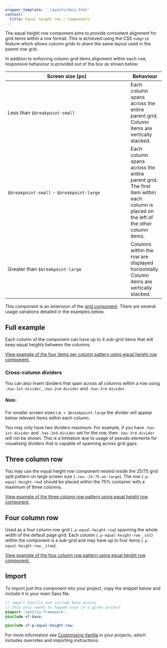 ```yaml
---
wrapper_template: '_layouts/docs.html'
context:
  title: Equal height row | Components
---
```


The equal height row component aims to provide consistent alignment for grid items within a row format. This is achieved using the CSS `subgrid` feature which allows column grids to share the same layout used in the parent row grid.

In addition to enforcing column grid items alignment within each row, responsive behaviour is provided out of the box as shown below:

<table>
  <thead>
    <tr>
      <th style="width: 50ch">Screen size (px)</th>
      <th>Behaviour</th>
    </tr>
  </thead>
  <tbody>
    <tr>
      <td>Less than <code>$breakpoint-small</code></td>
      <td>Each column spans across the entire parent grid. Column items are vertically stacked.</td>
    </tr>
    <tr>
      <td><code>$breakpoint-small</code> - <code>$breakpoint-large</code></td>
      <td>Each column spans across the entire parent grid. The first item within each column is placed on the left of the other column items.</td>
    </tr>
    <tr>
      <td>Greater than <code>$breakpoint-large</code></td>
      <td>Columns within the row are displayed horizontally. Column items are vertically stacked.</td>
    </tr>
  </tbody>
</table>

This component is an extension of the [grid component](/docs/patterns/grid). There are several usage variations detailed in the examples below.

## Full example

Each column of the component can have up to 4 sub-grid items that will keep equal heights between the columns.

<div class="embedded-example"><a href="/docs/examples/patterns/equal-height-row/4-items-per-column/" class="js-example">
View example of the four items per column pattern using equal height row component.
</a></div>

### Cross-column dividers

You can also insert dividers that span across all columns within a row using `.has-1st-divider`, `.has-2nd-divider` and `.has-3rd-divider`.

<div class="p-notification--information">
  <div class="p-notification__content">
    <h5 class="p-notification__title">Note:</h5>
    <p class="p-notification__message">For smaller screen sizes i.e. <code>< $breakpoint-large</code> the divider will appear below relevant items within each column.</p>
  </div>
</div>

<div class="p-notification--caution">
  <div class="p-notification__content">
    <p class="p-notification__message">You may only have two dividers maximum. For example, if you have <code>.has-1st-divider</code> and <code>.has-2nd-divider</code> set for the row, then <code>.has-3rd-divider</code> will not be shown. This is a limitation due to usage of pseudo elements for visualising dividers that is capable of spanning across grid gaps.</p>
  </div>
</div>

## Three column row

You may use the equal height row component nested inside the 25/75 grid split pattern on large screen size (`.row--25-75-on-large`). The row (`.p-equal-height-row`) should be placed within the 75% container with a maximum of three columns.

<div class="embedded-example"><a href="/docs/examples/patterns/equal-height-row/3-column-row/" class="js-example">
View example of the three column row pattern using equal height row component.
</a></div>

## Four column row

Used as a four column row grid (`.p-equal-height-row`) spanning the whole width of the default page grid. Each column (`.p-equal-height-row__col`) within the component is a sub-grid and may have up to four items (`.p-equal-height-row__item`).

<div class="embedded-example"><a href="/docs/examples/patterns/equal-height-row/default/" class="js-example">
View example of the four column row pattern using equal height row component.
</a></div>

## Import

To import just this component into your project, copy the snippet below and include it in your main Sass file.

```scss
// import Vanilla and include base mixins
// this only needs to happen once in a given project
@import 'vanilla-framework';
@include vf-base;

@include vf-p-equal-height-row;
```

For more information see [Customising Vanilla](/docs/customising-vanilla/) in your projects, which includes overrides and importing instructions.
